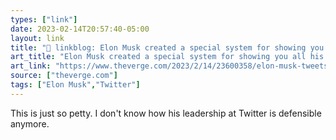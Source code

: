 ```yaml
---
types: ["link"]
date: 2023-02-14T20:57:40-05:00
layout: link
title: "🔗 linkblog: Elon Musk created a special system for showing you all his tweets first - The Verge'"
art_title: "Elon Musk created a special system for showing you all his tweets first - The Verge"
art_link: "https://www.theverge.com/2023/2/14/23600358/elon-musk-tweets-algorithm-changes-twitter"
source: ["theverge.com"]
tags: ["Elon Musk","Twitter"]
---
```

This is just so petty. I don't know how his leadership at Twitter is defensible anymore.  
 
